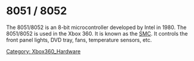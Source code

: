 # 8051 / 8052

The 8051/8052 is an 8-bit microcontroller developed by Intel in 1980.
The 8051/8052 is used in the Xbox 360. It is known as the [SMC](../SMC).
It controls the front panel lights, DVD tray, fans, temperature sensors, etc.

[Category: Xbox360_Hardware](../Category_Xbox360_Hardware)

